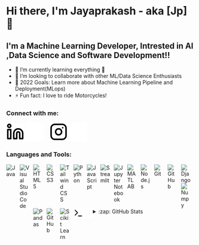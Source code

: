 # Hi there, I'm Jayaprakash - aka [Jp] 👋

## I'm a Machine Learning Developer, Intrested in AI ,Data Science and Software Development!!

- 🌱 I’m currently learning everything 🤣
- 👯 I’m looking to collaborate with other ML/Data Science Enthusiasts
- 🥅 2022 Goals: Learn more about Machine Learning Pipeline and Deployment(MLops)
- ⚡ Fun fact: I love to ride Motorcycles!

### Connect with me:

[![website](./img/linkedin-light.svg)](https://www.linkedin.com/in/jayaprakash-lenin-3277911b8#gh-light-mode-only)
[![website](./img/linkedin-dark.svg)](https://www.linkedin.com/in/jayaprakash-lenin-3277911b8#gh-dark-mode-only)
&nbsp;&nbsp;
[![website](./img/instagram-light.svg)](https://www.instagram.com/jp_duker_390#gh-light-mode-only)
[![website](./img/instagram-dark.svg)](https://www.instagram.com/jp_duker_390#gh-dark-mode-only)

### Languages and Tools:

<img align="left" alt="Java" width="26px" src="https://www.svgrepo.com/show/303388/java-4-logo.svg" style="padding-right:10px;" />
<img align="left" alt="Visual Studio Code" width="26px" src="https://cdn.jsdelivr.net/gh/devicons/devicon/icons/vscode/vscode-original.svg" style="padding-right:10px;" />
<img align="left" alt="HTML5" width="26px" src="https://cdn.jsdelivr.net/gh/devicons/devicon/icons/html5/html5-original.svg" style="padding-right:10px;" />
<img align="left" alt="CSS3" width="26px" src="https://cdn.jsdelivr.net/gh/devicons/devicon/icons/css3/css3-original.svg" style="padding-right:10px;" />
<img align="left" alt="Tailwind CSS" width="26px" src="https://www.vectorlogo.zone/logos/tailwindcss/tailwindcss-icon.svg" style="padding-right:10px;"/>
<img align="left" alt="Python" width="26px" src="https://img.icons8.com/stickers/344/python.png" style="padding-right:10px;" />
<img align="left" alt="JavaScript" width="26px" src="https://cdn.jsdelivr.net/gh/devicons/devicon/icons/javascript/javascript-original.svg" style="padding-right:10px;" />
<img align="left" alt="Streamlit" width="26px" src="https://streamlit.io/images/brand/streamlit-mark-color.svg" style="padding-right:10px;" />
<img align="left" alt="Jupyter Notebook" width="26px" src="https://upload.wikimedia.org/wikipedia/commons/thumb/3/38/Jupyter_logo.svg/1200px-Jupyter_logo.svg.png" style="padding-right:10px;" />
<img align="left" alt="MATLAB" width="26px" src="https://img.icons8.com/fluency/344/matlab.png" style="padding-right:10px;" />
<img align="left" alt="Node.js" width="26px" src="https://cdn.jsdelivr.net/gh/devicons/devicon/icons/nodejs/nodejs-original.svg" style="padding-right:10px;" />
<img align="left" alt="Git" width="26px" src="https://cdn.jsdelivr.net/gh/devicons/devicon/icons/git/git-original.svg" style="padding-right:10px;" />
<img align="left" alt="GitHub" width="26px" src="https://user-images.githubusercontent.com/3369400/139447912-e0f43f33-6d9f-45f8-be46-2df5bbc91289.png" style="padding-right:10px;" />
<img align="left" alt="Django" width="26px" src="https://img.icons8.com/color/344/django.png" style="padding-right:10px;" />
<img align="left" alt="Numpy" width="26px" src="https://user-images.githubusercontent.com/67586773/105040771-43887300-5a88-11eb-9f01-bee100b9ef22.png"style="padding-right:10px;" />
<img align="left" alt="Pandas" width="26px" src="	https://upload.wikimedia.org/wikipedia/commons/thumb/e/ed/Pandas_logo.svg/2560px-Pandas_logo.svg.png" style="padding-right:10px;" />
<img align="left" alt="GitHub" width="26px" src="https://user-images.githubusercontent.com/3369400/139448065-39a229ba-4b06-434b-bc67-616e2ed80c8f.png" style="padding-right:10px;" />

<img align="left" alt="Scikit Learn" width="26px" src="https://e7.pngegg.com/pngimages/309/384/png-clipart-scikit-learn-python-computer-icons-scikit-machine-learning-learning-text-orange-thumbnail.png" style="padding-right:10px;" />

<img align="left" alt="Terminal" width="26px" src="./img/terminal-light.svg" />
<img align="left" alt="Terminal" width="26px" src="./img/terminal-dark.svg" />
	
<br />
<br />

---

---

<details>
  <summary>:zap: GitHub Stats</summary>

  <img align="left" alt="codeSTACKr's GitHub Stats" src="https://github-readme-stats.vercel.app/api?username=Jpduker&show_icons=true&hide_border=false&title_color=ff652f&icon_color=FFE400&bg_color=09131B&text_color=ffffff&border_color=0c1a25" />

</details>
